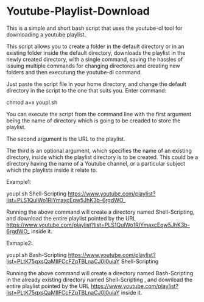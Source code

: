 # Youtube-Playlist-Download
This is a simple and short bash script that uses the youtube-dl tool for downloading a youtube playlist.



This script allows you to create a folder in the default directory or in an existing folder inside the default directory, downloads the playlist in the newly created directory, with a single command, saving the hassles of issuing multiple commands for changing directores and creating new folders and then executung the youtube-dl command.




Just paste the script file in your home directory, and change the default directory in the script to the one that suits you.
Enter command:

chmod a+x youpl.sh


You can execute the script from the command line with the first argument being the name of directory which is going to be creaded to store the playlist.

The second argument is the URL to the playlist.

The third is an optional argument, which specifies the name of an existing directory, inside which the playlist directory is to be created. This could be a directory having the name of a Youtube channel, or a particular subject which the playlists inside it relate to.


Example1:

youpl.sh Shell-Scripting https://www.youtube.com/playlist?list=PLS1QulWo1RIYmaxcEqw5JhK3b-6rgdWO_

Running the above command will create a directory named Shell-Scripting, and download the entire playlist pointed by the URL https://www.youtube.com/playlist?list=PLS1QulWo1RIYmaxcEqw5JhK3b-6rgdWO_ inside it.

Exmaple2:

youpl.sh Bash-Scripting https://www.youtube.com/playlist?list=PLtK75qxsQaMIlFCcFZpTBLnaCJ0I0uiaY Shell-Scripting

Running the above command will create a directory named Bash-Scripting in the already existing directory named Shell-Scripting , and download the entire playlist pointed by the URL https://www.youtube.com/playlist?list=PLtK75qxsQaMIlFCcFZpTBLnaCJ0I0uiaY inside it.
